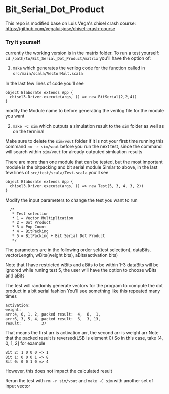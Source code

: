 # Bit_Serial_Dot_Product
This repo is modified base on Luis Vega's chisel crash course:
https://github.com/vegaluisjose/chisel-crash-course

### Try it yourself
currently the working version is in the matrix folder.
To run a test yourself:
`cd /path/to/Bit_Serial_Dot_Product/matrix`
you'll have the option of:

1. `make` which generates the verilog code for the function called in `src/main/scala/VectorMult.scala`

In the last few lines of code you'll see
```
object Elaborate extends App {
  chisel3.Driver.execute(args, () => new BitSerial(2,2,4))
}
```
modify the Module name to before generating the verilog file for the module you want

2. `make -C sim` which outputs a simulation result to the `sim` folder as well as on the terminal

Make sure to delete the `sim/vout` folder if it is not your first time running this command 
`rm -r sim/vout` before you run the next test, since the command will search within `sim/vout` for already outputed simluation results

There are more than one module that can be tested, but the most important module is the bitpacking and bit serial module
Simiar to above, in the last few lines of `src/test/scala/Test.scala` you'll see 
```
object Elaborate extends App {
  chisel3.Driver.execute(args, () => new Test(5, 3, 4, 3, 2)) 
}
```
Modify the input parameters to change the test you want to run
```
  /* 
   * Test selection
   * 1 = Vector Multiplication
   * 2 = Dot Product
   * 3 = Pop Count
   * 4 = BitPacking
   * 5 = BitPacking + Bit Serial Dot Product
   */
```
The parameters are in the following order 
sel(test selection), dataBits, vectorLength, wBits(weight bits), aBits(activation bits)

Note that I have restricted wBits and aBits to be within 1-3
dataBits will be ignored while runing test 5, the user will have the option to choose wBits and aBits

The test will randomly generate vectors for the program to compute the dot product in a bit serial fashion
You'll see something like this repeated many times
```
activation: 
weight: 
arr:4, 0, 1, 2, packed result:  4,  8,  1, 
arr:6, 3, 5, 4, packed result:  6,  3, 13, 
result:         37
```
That means the first arr is activation arr, the second arr is weight arr
Note that the packed result is reversed(LSB is element 0)
So in this case, take [4, 0, 1, 2] for example

```
Bit 2: 1 0 0 0 => 1
Bit 1: 0 0 0 1 => 8
Bit 0: 0 0 1 0 => 4
```

However, this does not impact the calculated result

Rerun the test with `rm -r sim/vout` and `make -C sim` with another set of input vector
